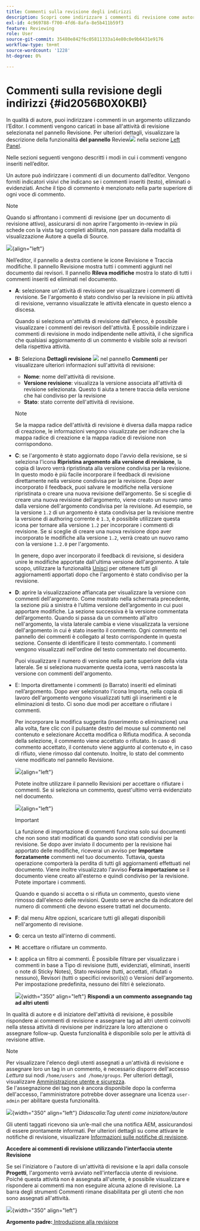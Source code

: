```yaml
---
title: Commenti sulla revisione degli indirizzi
description: Scopri come indirizzare i commenti di revisione come autori in AEM Guides. Scopri come un autore può modificare, filtrare, accettare o rifiutare commenti in un documento.
exl-id: 4c969788-f700-4fd6-8afa-8e5b411b59f3
feature: Reviewing
role: User
source-git-commit: 35480e842f6c05811333a14e80c0e9b6431e9176
workflow-type: tm+mt
source-wordcount: '1228'
ht-degree: 0%

---
```


# Commenti sulla revisione degli indirizzi {#id2056B0X0KBI}

In qualità di autore, puoi indirizzare i commenti in un argomento utilizzando l’Editor. I commenti vengono caricati in base all&#39;attività di revisione selezionata nel pannello Revisione. Per ulteriori dettagli, visualizzare la descrizione della funzionalità **del pannello** Review![](images/active-review-tasklist-icon.svg) nella sezione [Left Panel](../user-guide/web-editor-features.md#id2051EA0M0HS).

Nelle sezioni seguenti vengono descritti i modi in cui i commenti vengono inseriti nell’editor.

Un autore può indirizzare i commenti di un documento dall’editor. Vengono forniti indicatori visivi che indicano se i commenti inseriti \(testo\), eliminati o evidenziati. Anche il tipo di commento è menzionato nella parte superiore di ogni voce di commento.

>[!NOTE]
>
> Quando si affrontano i commenti di revisione \(per un documento di revisione attivo\), assicurarsi di non aprire l&#39;argomento in-review in più schede con la vista tag completi abilitata, non passare dalla modalità di visualizzazione Autore a quella di Source.

![](images/comments-page-web-editor_cs-new.png){align="left"}

Nell’editor, il pannello a destra contiene le icone Revisione e Traccia modifiche. Il pannello Revisione mostra tutti i commenti aggiunti nel documento dai revisori. Il pannello **Rileva modifiche** mostra lo stato di tutti i commenti inseriti ed eliminati nel documento.

- **A**: selezionare un&#39;attività di revisione per visualizzare i commenti di revisione. Se l&#39;argomento è stato condiviso per la revisione in più attività di revisione, verranno visualizzate le attività elencate in questo elenco a discesa.

  Quando si seleziona un&#39;attività di revisione dall&#39;elenco, è possibile visualizzare i commenti dei revisori dell&#39;attività. È possibile indirizzare i commenti di revisione in modo indipendente nelle attività, il che significa che qualsiasi aggiornamento di un commento è visibile solo ai revisori della rispettiva attività.

- **B:** Seleziona **Dettagli revisione** ![](images/active-review-info-icon.svg) nel pannello **Commenti** per visualizzare ulteriori informazioni sull&#39;attività di revisione:

   - **Nome**: nome dell&#39;attività di revisione.
   - **Versione revisione**: visualizza la versione associata all&#39;attività di revisione selezionata. Questo ti aiuta a tenere traccia della versione che hai condiviso per la revisione
   - **Stato**: stato corrente dell&#39;attività di revisione.

  >[!NOTE]
  >
  > Se la mappa radice dell&#39;attività di revisione è diversa dalla mappa radice di creazione, le informazioni vengono visualizzate per indicare che la mappa radice di creazione e la mappa radice di revisione non corrispondono.

- **C**: se l&#39;argomento è stato aggiornato dopo l&#39;avvio della revisione, se si seleziona l&#39;icona **Ripristina argomento alla versione di revisione**, la copia di lavoro verrà ripristinata alla versione condivisa per la revisione. In questo modo è più facile incorporare il feedback di revisione direttamente nella versione condivisa per la revisione. Dopo aver incorporato il feedback, puoi salvare le modifiche nella versione ripristinata o creare una nuova revisione dell’argomento. Se si sceglie di creare una nuova revisione dell&#39;argomento, viene creato un nuovo ramo dalla versione dell&#39;argomento condivisa per la revisione. Ad esempio, se la versione `1.2` di un argomento è stata condivisa per la revisione mentre la versione di authoring corrente è `1.3`, è possibile utilizzare questa icona per tornare alla versione `1.2` per incorporare i commenti di revisione. Se si sceglie di creare una nuova revisione dopo aver incorporato le modifiche alla versione `1.2`, verrà creato un nuovo ramo con la versione `1.2.0` per l&#39;argomento.

  In genere, dopo aver incorporato il feedback di revisione, si desidera unire le modifiche apportate dall&#39;ultima versione dell&#39;argomento. A tale scopo, utilizzare la funzionalità [Unisci](web-editor-features.md#id205DF04E0HS) per ottenere tutti gli aggiornamenti apportati dopo che l&#39;argomento è stato condiviso per la revisione.

- **D**: aprire la visualizzazione affiancata per visualizzare la versione con commenti dell&#39;argomento. Come mostrato nella schermata precedente, la sezione più a sinistra è l’ultima versione dell’argomento in cui puoi apportare modifiche. La sezione successiva è la versione commentata dell’argomento. Quando si passa da un commento all&#39;altro nell&#39;argomento, la vista laterale cambia e viene visualizzata la versione dell&#39;argomento in cui è stato inserito il commento. Ogni commento nel pannello dei commenti è collegato al testo corrispondente in questa sezione. Consente di identificare il testo commentato. I commenti vengono visualizzati nell&#39;ordine del testo commentato nel documento.

  Puoi visualizzare il numero di versione nella parte superiore della vista laterale. Se si seleziona nuovamente questa icona, verrà nascosta la versione con commenti dell&#39;argomento.

- E: Importa direttamente i commenti \(o Barrato\) inseriti ed eliminati nell’argomento. Dopo aver selezionato l&#39;icona Importa, nella copia di lavoro dell&#39;argomento vengono visualizzati tutti gli inserimenti e le eliminazioni di testo. Ci sono due modi per accettare o rifiutare i commenti.

  Per incorporare la modifica suggerita \(inserimento o eliminazione\) una alla volta, fare clic con il pulsante destro del mouse sul commento nel contenuto e selezionare Accetta modifica o Rifiuta modifica. A seconda della selezione, il commento viene accettato o rifiutato. In caso di commento accettato, il contenuto viene aggiunto al contenuto e, in caso di rifiuto, viene rimosso dal contenuto. Inoltre, lo stato del commento viene modificato nel pannello Revisione.

  ![](images/import-comment-accept-web-editor_cs-new.png){align="left"}

  Potete inoltre utilizzare il pannello Revisioni per accettare o rifiutare i commenti. Se si seleziona un commento, quest&#39;ultimo verrà evidenziato nel documento.

  ![](images/changes-tab_cs-new.png){align="left"}

  >[!IMPORTANT]
  >
  > La funzione di importazione di commenti funziona solo sui documenti che non sono stati modificati da quando sono stati condivisi per la revisione. Se dopo aver inviato il documento per la revisione hai apportato delle modifiche, riceverai un avviso per **Importare forzatamente** commenti nel tuo documento. Tuttavia, questa operazione comporterà la perdita di tutti gli aggiornamenti effettuati nel documento. Viene inoltre visualizzato l&#39;avviso **Forza importazione** se il documento viene creato all&#39;esterno e quindi condiviso per la revisione. Potete importare i commenti.

  Quando e quando si accetta o si rifiuta un commento, questo viene rimosso dall&#39;elenco delle revisioni. Questo serve anche da indicatore del numero di commenti che devono essere trattati nel documento.

- **F**: dal menu Altre opzioni, scaricare tutti gli allegati disponibili nell&#39;argomento di revisione.
- **G**: cerca un testo all&#39;interno di commenti.
- **H**: accettare o rifiutare un commento.

- **I**: applica un filtro ai commenti. È possibile filtrare per visualizzare i commenti in base a Tipo di revisione \(tutti, evidenziati, eliminati, inseriti o note di Sticky Notes\), Stato revisione \(tutti, accettati, rifiutati o nessuno\), Revisori \(tutti o specifici revisori\(s\)\) o Versioni dell&#39;argomento. Per impostazione predefinita, nessuno dei filtri è selezionato.

  ![](images/review-comments-author-filter.png){width="350" align="left"}
  **Rispondi a un commento assegnando tag ad altri utenti**

In qualità di autore e di iniziatore dell&#39;attività di revisione, è possibile rispondere ai commenti di revisione e assegnare tag ad altri utenti coinvolti nella stessa attività di revisione per indirizzare la loro attenzione o assegnare follow-up. Questa funzionalità è disponibile solo per le attività di revisione attive.

>[!NOTE]
>
> Per visualizzare l&#39;elenco degli utenti assegnati a un&#39;attività di revisione e assegnare loro un tag in un commento, è necessario disporre dell&#39;accesso *Lettura* sui nodi `/home/users and /home/groups`. Per ulteriori dettagli, visualizzare [Amministrazione utente e sicurezza](../cs-install-guide/user-admin-sec.md#additional-notes-on-user-groups). <br> Se l&#39;assegnazione dei tag non è ancora disponibile dopo la conferma dell&#39;accesso, l&#39;amministratore potrebbe dover assegnare una licenza `user-admin` per abilitare questa funzionalità.

![](images/tag-users-review.png){width="350" align="left"}
*Didascalia:Tag utenti come iniziatore/autore*

Gli utenti taggati ricevono sia un’e-mail che una notifica AEM, assicurandosi di essere prontamente informati. Per ulteriori dettagli su come attivare le notifiche di revisione, visualizzare [Informazioni sulle notifiche di revisione](./review-understanding-review-notifications.md).

**Accedere ai commenti di revisione utilizzando l&#39;interfaccia utente Revisione**

Se sei l&#39;iniziatore o l&#39;autore di un&#39;attività di revisione e la apri dalla console **Progetti**, l&#39;argomento verrà avviato nell&#39;interfaccia utente di revisione. Poiché questa attività non è assegnata all&#39;utente, è possibile visualizzare e rispondere ai commenti ma non eseguire alcuna azione di revisione. La barra degli strumenti Commenti rimane disabilitata per gli utenti che non sono assegnati all&#39;attività.

![](images/review-comments-toolbar-disabled.png){width="350" align="left"}

**Argomento padre:**[ Introduzione alla revisione](review.md)
